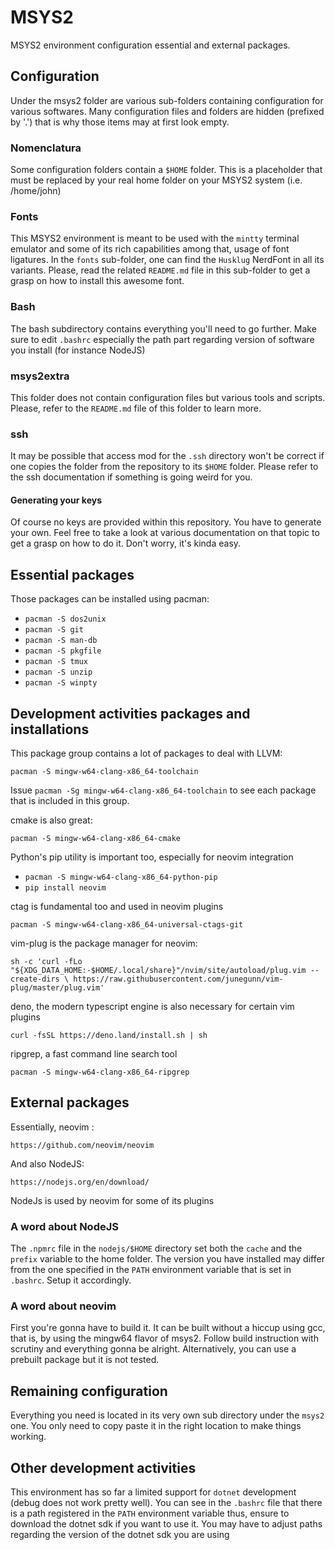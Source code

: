 # MSYS2

MSYS2 environment configuration essential and external packages.

## Configuration

Under the msys2 folder are various sub-folders containing configuration for various softwares.
Many configuration files and folders are hidden (prefixed by '.') that is why those
items may at first look empty.

### Nomenclatura

Some configuration folders contain a `$HOME` folder. This is a placeholder that must be replaced
by your real home folder on your MSYS2 system (i.e. /home/john)

### Fonts

This MSYS2 environment is meant to be used with the `mintty` terminal emulator and some of its
rich capabilities among that, usage of font ligatures.
In the `fonts` sub-folder, one can find the `Husklug` NerdFont in all its variants. Please,
read the related `README.md` file in this sub-folder to get a grasp on how to install this
awesome font.

### Bash

The bash subdirectory contains everything you'll need to go further. Make sure
to edit `.bashrc` especially the path part regarding version of software you
install (for instance NodeJS)

### msys2extra

This folder does not contain configuration files but various tools and scripts.
Please, refer to the `README.md` file of this folder to learn more.

### ssh

It may be possible that access mod for the `.ssh` directory won't be correct
if one copies the folder from the repository to its `$HOME` folder. Please
refer to the ssh documentation if something is going weird for you.

#### Generating your keys

Of course no keys are provided within this repository. You have to generate
your own. Feel free to take a look at various documentation on that topic to
get a grasp on how to do it. Don't worry, it's kinda easy.

## Essential packages

Those packages can be installed using pacman:

- `pacman -S dos2unix`
- `pacman -S git`
- `pacman -S man-db`
- `pacman -S pkgfile`
- `pacman -S tmux`
- `pacman -S unzip`
- `pacman -S winpty`

## Development activities packages and installations

This package group contains a lot of packages to deal with
LLVM:

`pacman -S mingw-w64-clang-x86_64-toolchain`

Issue `pacman -Sg mingw-w64-clang-x86_64-toolchain` to see each
package that is included in this group.

cmake is also great:

`pacman -S mingw-w64-clang-x86_64-cmake`

Python's pip utility is important too, especially for neovim integration

- `pacman -S mingw-w64-clang-x86_64-python-pip`
- `pip install neovim`

ctag is fundamental too and used in neovim plugins

`pacman -S mingw-w64-clang-x86_64-universal-ctags-git`

vim-plug is the package manager for neovim:

`sh -c 'curl -fLo "${XDG_DATA_HOME:-$HOME/.local/share}"/nvim/site/autoload/plug.vim --create-dirs \
       https://raw.githubusercontent.com/junegunn/vim-plug/master/plug.vim'`

deno, the modern typescript engine is also necessary for certain vim plugins

`curl -fsSL https://deno.land/install.sh | sh`

ripgrep, a fast command line search tool

`pacman -S mingw-w64-clang-x86_64-ripgrep`

## External packages

Essentially, neovim :

`https://github.com/neovim/neovim`

And also NodeJS:

`https://nodejs.org/en/download/`

NodeJs is used by neovim for some of its plugins

### A word about NodeJS

The `.npmrc` file in the `nodejs/$HOME` directory set both the `cache` and the
`prefix` variable to the home folder. The version you have installed may differ
from the one specified in the `PATH` environment variable that is set in
`.bashrc`. Setup it accordingly.

### A word about neovim

First you're gonna have to build it.
It can be built without a hiccup using gcc, that is, by using the mingw64
flavor of msys2. Follow build instruction with scrutiny and everything gonna be
alright.
Alternatively, you can use a prebuilt package but it is not tested.

## Remaining configuration

Everything you need is located in its very own sub directory under the `msys2`
one. You only need to copy paste it in the right location to make things
working.

## Other development activities

This environment has so far a limited support for `dotnet` development (debug
does not work pretty well). You can see in the `.bashrc` file that there is a
path registered in the `PATH` environment variable thus, ensure to download the
dotnet sdk if you want to use it. You may have to adjust paths regarding the
version of the dotnet sdk you are using
